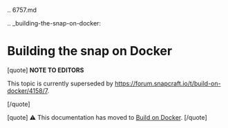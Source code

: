 .. 6757.md

.. _building-the-snap-on-docker:

# Building the snap on Docker

[quote]
 **NOTE TO EDITORS** 

This topic is currently superseded by https://forum.snapcraft.io/t/build-on-docker/4158/7.

[/quote]

[quote]
⚠ This documentation has moved to [Build on Docker](/t/build-on-docker/4158).
[/quote]